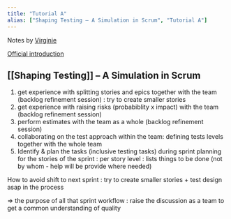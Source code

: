 ```yaml
---
title: "Tutorial A"
alias: ["Shaping Testing – A Simulation in Scrum", "Tutorial A"]
---
```

Notes by [Virginie](people/Virginie.md)

[Official introduction](https://conference.eurostarsoftwaretesting.com/event/2022/shaping-testing-a-simulation-in-scrum/)

##  [[Shaping Testing]] – A Simulation in Scrum
1) get experience with splitting stories and epics together with the team (backlog refinement session) : try to create smaller stories
2) get experience with raising risks (probabiblity x impact) with the team (backlog refinement session)
3) perform estimates with the team as a whole (backlog refinement session)
4) collaborating on the test approach within the team: defining tests levels together with the whole team
5) Identify & plan the tasks (inclusive testing tasks) during sprint planning for the stories of the sprint : per story level : lists things to be done (not by whom - help will be provide where needed)

How to avoid shift to next sprint : try to create smaller stories + test design asap in the process 

=> the purpose of all that sprint workflow : raise the discussion as a team to get a common understanding of quality